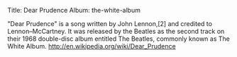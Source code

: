 Title: Dear Prudence
Album: the-white-album

"Dear Prudence" is a song written by John Lennon,[2] and credited to Lennon–McCartney. It was released by the Beatles as the second track on their 1968 double-disc album entitled The Beatles, commonly known as The White Album.
http://en.wikipedia.org/wiki/Dear_Prudence
